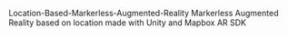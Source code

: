 Location-Based-Markerless-Augmented-Reality
Markerless Augmented Reality based on location made with Unity and Mapbox AR SDK
